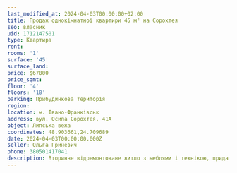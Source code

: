 ```yaml
---
last_modified_at: 2024-04-03T00:00:00+02:00
title: Продаж однокімнатної квартири 45 м² на Сорохтея
seo: власник
uid: 1712147501
type: Квартира
rent:
rooms: '1'
surface: '45'
surface_land:
price: $67000
price_sqmt:
floor: '4'
floors: '10'
parking: Прибудинкова територія
region:
location: м. Івано-Франківськ
address: вул. Осипа Сорохтея, 41А
object: Липська вежа
coordinates: 48.903661,24.709689
date: 2024-04-03T00:00:00.000Z
seller: Ольга Гриневич
phone: 380501417041
description: Вторинне відремонтоване житло з меблями і технікою, придатне і готове для проживання
---
```

